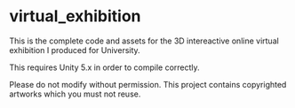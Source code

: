# virtual_exhibition

This is the complete code and assets for the 3D intereactive online virtual exhibition I produced for University.

This requires Unity 5.x in order to compile correctly.


Please do not modify without permission. This project contains copyrighted artworks which you must not reuse.
